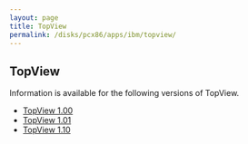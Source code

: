 ```yaml
---
layout: page
title: TopView
permalink: /disks/pcx86/apps/ibm/topview/
---
```


TopView
---

Information is available for the following versions of TopView.

* [TopView 1.00](1.00/)
* [TopView 1.01](1.01/)
* [TopView 1.10](1.10/)
